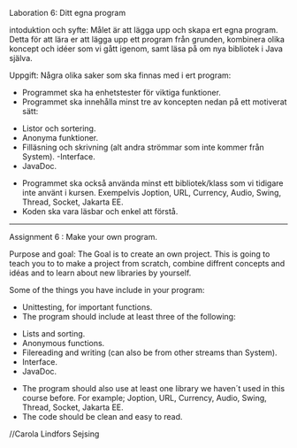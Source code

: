 Laboration 6: Ditt egna program

intoduktion och syfte: 
Målet är att lägga upp och skapa ert egna program. Detta för att lära er
att lägga upp ett program från grunden, kombinera olika koncept och idéer som
vi gått igenom, samt läsa på om nya bibliotek i Java själva. 

Uppgift: 
Några olika saker som ska finnas med i ert program: 
* Programmet ska ha enhetstester för viktiga funktioner. 
* Programmet ska innehålla minst tre av koncepten nedan på 
ett motiverat sätt: 
- Listor och sortering.
- Anonyma funktioner. 
- Filläsning och skrivning (alt andra strömmar som inte kommer från System).
-Interface.
- JavaDoc.

* Programmet ska också använda minst ett bibliotek/klass som vi tidigare inte
använt i kursen. Exempelvis Joption, URL, Currency, Audio, Swing, Thread, 
Socket, Jakarta EE. 
* Koden ska vara läsbar och enkel att förstå. 
------------------------------------------------
Assignment 6 : Make your own program. 

Purpose and goal:
The Goal is to create an own project. This is going to teach you to
to make a project from scratch, combine diffrent concepts and idéas and
to learn about new libraries by yourself. 

Some of the things you have include in your program:

* Unittesting, for important functions. 
* The program should include at least three of the following: 
- Lists and sorting.
- Anonymous functions.
- Filereading and writing (can also be from other streams than System).
- Interface.
- JavaDoc.

* The program should also use at least one library we haven´t used in this course before.
For example; Joption, URL, Currency, Audio, Swing, Thread, Socket, Jakarta EE.
* The code should be clean and easy to read. 


//Carola Lindfors Sejsing


